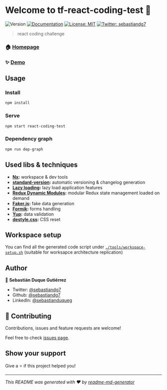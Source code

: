 # Welcome to tf-react-coding-test 👋

![Version](https://img.shields.io/badge/version-0.1.1-blue.svg?cacheSeconds=2592000)
[![Documentation](https://img.shields.io/badge/documentation-yes-brightgreen.svg)](https://github.com/sebastiandg7/tf-react-coding-test/blob/master/README.md)
[![License: MIT](https://img.shields.io/badge/License-MIT-yellow.svg)](#)
[![Twitter: sebastiandg7](https://img.shields.io/twitter/follow/sebastiandg7.svg?style=social)](https://twitter.com/sebastiandg7)

> react coding challenge

### 🏠 [Homepage](https://github.com/sebastiandg7/tf-react-coding-test)

### ✨ [Demo](https://sebastiandg7.github.io/tf-react-coding-test/)

## Usage

### Install

```sh
npm install
```

### Serve

```sh
npm start react-coding-test
```

### Dependency graph

```sh
npm run dep-graph
```

## Used libs & techniques

- **[Nx](https://nx.dev/):** workspace & dev tools
- **[standard-version](https://github.com/conventional-changelog/standard-version):** automatic versioning & changelog generation
- **[Lazy loading](https://reactjs.org/docs/code-splitting.html#reactlazy):** lazy load application features
- **[Redux Dynamic Modules](https://redux-dynamic-modules.js.org/):** modular Redux state management loaded on demand
- **[Faker.js](https://github.com/marak/Faker.js):** fake data generation
- **[Formik]():** forms handling
- **[Yup]():** data validation
- **[destyle.css](https://nicolas-cusan.github.io/destyle.css):** CSS reset

## Workspace setup

You can find all the generated code script under [`./tools/workspace-setup.sh`](/tools/workspace-setup.sh) (suitable for worksapce architecture replication)

## Author

👤 **Sebastián Duque Gutiérrez**

- Twitter: [@sebastiandg7](https://twitter.com/sebastiandg7)
- Github: [@sebastiandg7](https://github.com/sebastiandg7)
- LinkedIn: [@sebastianduqueg](https://linkedin.com/in/sebastianduqueg)

## 🤝 Contributing

Contributions, issues and feature requests are welcome!

Feel free to check [issues page](https://github.com/sebastiandg7/tf-react-coding-test/issues).

## Show your support

Give a ⭐️ if this project helped you!

---

_This README was generated with ❤️ by [readme-md-generator](https://github.com/kefranabg/readme-md-generator)_

